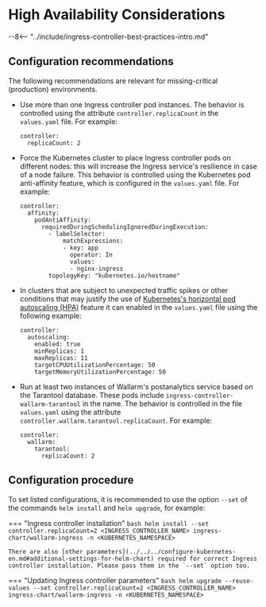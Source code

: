 # High Availability Considerations

--8<-- "../include/ingress-controller-best-practices-intro.md"

## Configuration recommendations

The following recommendations are relevant for missing-critical (production) environments.

* Use more than one Ingress controller pod instances. The behavior is controlled using the attribute `controller.replicaCount` in the `values.yaml` file. For example:
    ```
    controller:
      replicaCount: 2
    ```
* Force the Kubernetes cluster to place Ingress controller pods on different nodes: this will increase the Ingress service's resilience in case of a node failure. This behavior is controlled using the Kubernetes pod anti-affinity feature, which is configured in the `values.yaml` file. For example:
    ```
    controller:
      affinity:
        podAntiAffinity:
          requiredDuringSchedulingIgnoredDuringExecution:
            - labelSelector:
                matchExpressions:
                - key: app
                  operator: In
                  values:
                  - nginx-ingress
            topologyKey: "kubernetes.io/hostname"
    ```
* In clusters that are subject to unexpected traffic spikes or other conditions that may justify the use of [Kubernetes's horizontal pod autoscaling (HPA)](https://kubernetes.io/docs/tasks/run-application/horizontal-pod-autoscale/) feature it can enabled in the `values.yaml` file using the following example:
    ```
    controller:
      autoscaling:
        enabled: true
        minReplicas: 1
        maxReplicas: 11
        targetCPUUtilizationPercentage: 50
        targetMemoryUtilizationPercentage: 50
    ```
* Run at least two instances of Wallarm's postanalytics service based on the Tarantool database. These pods include `ingress-controller-wallarm-tarantool` in the name. The behavior is controlled in the file `values.yaml` using the attribute `controller.wallarm.tarantool.replicaCount`. For example: 
    ```
    controller:
      wallarm:
        tarantool:
          replicaCount: 2
    ```

## Configuration procedure

To set listed configurations, it is recommended to use the option `--set` of the commands `helm install` and `helm upgrade`, for example:

=== "Ingress controller installation"
    ```bash
    helm install --set controller.replicaCount=2 <INGRESS_CONTROLLER_NAME> ingress-chart/wallarm-ingress -n <KUBERNETES_NAMESPACE>
    ```

    There are also [other parameters](../../../configure-kubernetes-en.md#additional-settings-for-helm-chart) required for correct Ingress controller installation. Please pass them in the `--set` option too.
=== "Updating Ingress controller parameters"
    ```bash
    helm upgrade --reuse-values --set controller.replicaCount=2 <INGRESS_CONTROLLER_NAME> ingress-chart/wallarm-ingress -n <KUBERNETES_NAMESPACE>
    ```